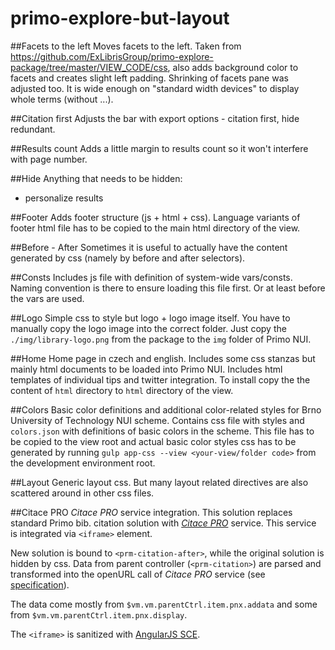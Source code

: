 # primo-explore-but-layout

##Facets to the left
Moves facets to the left. Taken from https://github.com/ExLibrisGroup/primo-explore-package/tree/master/VIEW_CODE/css, also adds background color to facets and creates slight left padding. Shrinking of facets pane
was adjusted too. It is wide enough on "standard width devices" to display whole terms (without ...). 

##Citation first
Adjusts the bar with export options - citation first, hide redundant.

##Results count
Adds a little margin to results count so it won't interfere with page number.

##Hide
Anything that needs to be hidden:
* personalize results

##Footer
Adds footer structure (js + html + css). Language variants of footer html file has to be copied to the main html directory of the view.

##Before - After
Sometimes it is useful to actually have the content generated by css (namely by before and after selectors).

##Consts
Includes js file with definition of system-wide vars/consts. Naming convention is there to ensure loading this file first. Or at least before the vars are used.

##Logo
Simple css to style but logo + logo image itself. You have to manually copy the logo image into the correct folder.
Just copy the `./img/library-logo.png` from the package to the `img` folder of Primo NUI.

##Home
Home page in czech and english. Includes some css stanzas but mainly html documents to be loaded into Primo NUI. 
Includes html templates of individual tips and twitter integration.
To install copy the the content of `html` directory to `html` directory of the view.

##Colors
Basic color definitions and additional color-related styles for Brno University of Technology NUI scheme. Contains css file with styles and
`colors.json` with definitions of basic colors in the scheme. This file has to be copied to the view root and actual basic color styles css 
has to be generated by running `gulp app-css --view <your-view/folder code>` from the development environment root.

##Layout
Generic layout css. But many layout related directives are also scattered around in other css files.

##Citace PRO
_Citace PRO_ service integration. This solution replaces standard Primo bib. citation solution with [_Citace PRO_](https://www.citace.com/) service. This service is integrated via `<iframe>` element.

New solution is bound to `<prm-citation-after>`, while the original solution is hidden by css. Data from parent controller
(`<prm-citation>`) are parsed and transformed into the openURL call of _Citace PRO_ service (see [specification](https://docs.google.com/document/d/1O750bnggE5e22EU22gIP170Psa_I-YT31FjNB1VYTM0)). 

The data come mostly from `$vm.vm.parentCtrl.item.pnx.addata` and some from `$vm.vm.parentCtrl.item.pnx.display`.

The `<iframe>` is sanitized with [AngularJS SCE](https://docs.angularjs.org/api/ng/service/$sce).